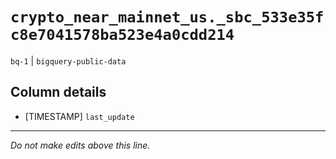 # `crypto_near_mainnet_us._sbc_533e35fc8e7041578ba523e4a0cdd214`
`bq-1` | `bigquery-public-data`

## Column details
* [TIMESTAMP] `last_update`

-------------------------------------------------------------------------------
*Do not make edits above this line.*
